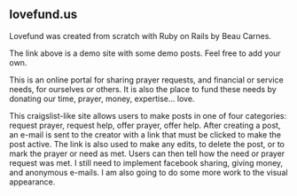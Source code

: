 ## lovefund.us

Lovefund was created from scratch with Ruby on Rails by Beau Carnes.

The link above is a demo site with some demo posts. Feel free to add your own.

This is an online portal for sharing prayer requests, and financial or service needs, 
for ourselves or others. It is also the place to fund these needs by donating our 
time, prayer, money, expertise... love.

This craigslist-like site allows users to make posts in 
one of four categories: request prayer, request help, offer prayer, offer help. 
After creating a post, an e-mail is sent to the creator with a link that must be 
clicked to make the post active. The link is also used to make any edits, to 
delete the post, or to mark the prayer or need as met. Users can then tell how 
the need or prayer request was met. I still need to implement facebook sharing, 
giving money, and anonymous e-mails. I am also going to do some more work to the 
visual appearance. 
